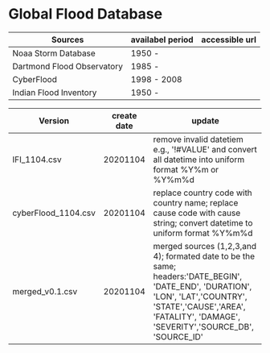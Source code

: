 # Global Flood Database

|Sources|availabel period|accessible url|
|-------|----------------|--------------|
|Noaa Storm Database| 1950 - ||
|Dartmond Flood Observatory| 1985 - ||
|CyberFlood| 1998 - 2008||
|Indian Flood Inventory| 1950 - ||



|Version|create date|update|
|-------|----|------|
|IFI_1104.csv|20201104|remove invalid datetiem e.g., '!#VALUE' and convert all datetime into uniform format %Y%m or %Y%m%d|
|cyberFlood_1104.csv|20201104|replace country code with country name; replace cause code with cause string; convert datetime to uniform format %Y%m%d|
|merged_v0.1.csv|20201104|merged sources (1,2,3,and 4); formated date to be the same; headers:'DATE_BEGIN', 'DATE_END', 'DURATION', 'LON', 'LAT','COUNTRY', 'STATE','CAUSE','AREA', 'FATALITY', 'DAMAGE', 'SEVERITY','SOURCE_DB', 'SOURCE_ID'|
